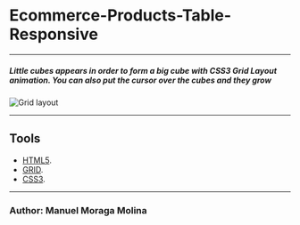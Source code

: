 ﻿# Ecommerce-Products-Table-Responsive

***
 ##### Little cubes appears in order to form a big cube with CSS3 Grid Layout animation. You can also put the cursor over the cubes and they grow 

![Grid layout](table.gif)


***

## Tools
* [HTML5](https://developer.mozilla.org/en-US/docs/Web/Guide/HTML/HTML5).
* [GRID](https://developer.mozilla.org/en-US/docs/Web/CSS/CSS_Grid_Layout).
* [CSS3](https://desarrolloweb.com/manuales/css3.html).
***

### Author: Manuel Moraga Molina
